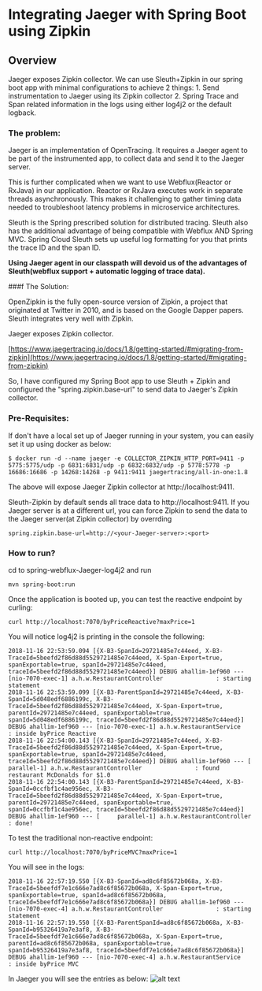 # Integrating Jaeger with Spring Boot using Zipkin

## Overview

Jaeger exposes Zipkin collector. We can use Sleuth+Zipkin in our spring boot app with minimal configurations to achieve 2 things:
	1. Send instrumentation to Jaeger using its Zipkin collector
	2. Spring Trace and Span related information in the logs using either log4j2 or the default logback.

### The problem:

Jaeger is an implementation of OpenTracing. It requires a Jaeger agent to be part of the instrumented app, to collect data and send it to the Jaeger server. 

This is further complicated when we want to use Webflux(Reactor or RxJava) in our application. Reactor or RxJava executes work in separate threads asynchronously. This makes it challenging to gather timing data needed to troubleshoot latency problems in microservice architectures. 

Sleuth is the Spring prescribed solution for distributed tracing. Sleuth also has the additional advantage of being compatible with Webflux AND Spring MVC. Spring Cloud Sleuth sets up useful log formatting for you that prints the trace ID and the span ID. 

**Using Jaeger agent in our classpath will devoid us of the advantages of Sleuth(webflux support + automatic logging of trace data).**

###f The Solution:

OpenZipkin is the fully open-source version of Zipkin, a project that originated at Twitter in 2010, and is based on the Google Dapper papers. Sleuth integrates very well with Zipkin. 

Jaeger exposes Zipkin collector.

[https://www.jaegertracing.io/docs/1.8/getting-started/#migrating-from-zipkin](https://www.jaegertracing.io/docs/1.8/getting-started/#migrating-from-zipkin)


So, I have configured my Spring Boot app to use Sleuth + Zipkin and configured the "spring.zipkin.base-url" to send data to Jaeger's Zipkin collector.

### Pre-Requisites:

If don't have a local set up of Jaeger running in your system, you can easily set it up using docker as below:

	$ docker run -d --name jaeger -e COLLECTOR_ZIPKIN_HTTP_PORT=9411 -p 5775:5775/udp -p 6831:6831/udp -p 6832:6832/udp -p 5778:5778 -p 16686:16686 -p 14268:14268 -p 9411:9411 jaegertracing/all-in-one:1.8
  
The above will expose Jaeger Zipkin collector at http://localhost:9411.

Sleuth-Zipkin by default sends all trace data to http://localhost:9411. If you Jaeger server is at a different url, you can force Zipkin to send the data to the Jaeger server(at Zipkin collector) by overrding 

	spring.zipkin.base-url=http://<your-Jaeger-server>:<port>
  
### How to run?

cd to spring-webflux-Jaeger-log4j2 and run
  
	mvn spring-boot:run
	
Once the application is booted up, you can test the reactive endpoint by curling:

	curl http://localhost:7070/byPriceReactive?maxPrice=1
	
You will notice log4j2 is printing in the console the following:

	2018-11-16 22:53:59.094 [{X-B3-SpanId=29721485e7c44eed, X-B3-TraceId=5beefd2f86d88d5529721485e7c44eed, X-Span-Export=true, spanExportable=true, spanId=29721485e7c44eed, traceId=5beefd2f86d88d5529721485e7c44eed}] DEBUG ahallim-1ef960 --- [nio-7070-exec-1] a.h.w.RestaurantController               : starting statement
	2018-11-16 22:53:59.099 [{X-B3-ParentSpanId=29721485e7c44eed, X-B3-SpanId=5d048edf6886199c, X-B3-TraceId=5beefd2f86d88d5529721485e7c44eed, X-Span-Export=true, parentId=29721485e7c44eed, spanExportable=true, spanId=5d048edf6886199c, traceId=5beefd2f86d88d5529721485e7c44eed}] DEBUG ahallim-1ef960 --- [nio-7070-exec-1] a.h.w.RestaurantService                  : inside byPrice Reactive
	2018-11-16 22:54:00.143 [{X-B3-SpanId=29721485e7c44eed, X-B3-TraceId=5beefd2f86d88d5529721485e7c44eed, X-Span-Export=true, spanExportable=true, spanId=29721485e7c44eed, traceId=5beefd2f86d88d5529721485e7c44eed}] DEBUG ahallim-1ef960 --- [     parallel-1] a.h.w.RestaurantController               : found restaurant McDonalds for $1.0
	2018-11-16 22:54:00.143 [{X-B3-ParentSpanId=29721485e7c44eed, X-B3-SpanId=0ccfbf1c4ae956ec, X-B3-TraceId=5beefd2f86d88d5529721485e7c44eed, X-Span-Export=true, parentId=29721485e7c44eed, spanExportable=true, spanId=0ccfbf1c4ae956ec, traceId=5beefd2f86d88d5529721485e7c44eed}] DEBUG ahallim-1ef960 --- [     parallel-1] a.h.w.RestaurantController               : done!
 

To test the traditional non-reactive endpoint: 
	
	curl http://localhost:7070/byPriceMVC?maxPrice=1

You will see in the logs:

	2018-11-16 22:57:19.550 [{X-B3-SpanId=ad8c6f85672b068a, X-B3-TraceId=5beefdf7e1c666e7ad8c6f85672b068a, X-Span-Export=true, spanExportable=true, spanId=ad8c6f85672b068a, traceId=5beefdf7e1c666e7ad8c6f85672b068a}] DEBUG ahallim-1ef960 --- [nio-7070-exec-4] a.h.w.RestaurantController               : starting statement
	2018-11-16 22:57:19.550 [{X-B3-ParentSpanId=ad8c6f85672b068a, X-B3-SpanId=b95326419a7e3af8, X-B3-TraceId=5beefdf7e1c666e7ad8c6f85672b068a, X-Span-Export=true, parentId=ad8c6f85672b068a, spanExportable=true, spanId=b95326419a7e3af8, traceId=5beefdf7e1c666e7ad8c6f85672b068a}] DEBUG ahallim-1ef960 --- [nio-7070-exec-4] a.h.w.RestaurantService                  : inside byPrice MVC
	
In Jaeger you will see the entries as below:
![alt text](https://github.com/anoophp777/spring-webflux-Jaeger-log4j2/blob/master/src/main/resources/images/Screen%20Shot%202018-11-16%20at%2011.36.22%20PM.png "Jaeger image of trace")
